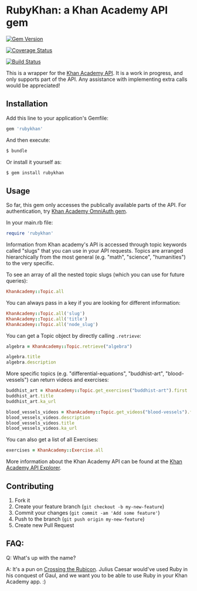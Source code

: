 
# RubyKhan: a Khan Academy API gem


[![Gem Version](https://badge.fury.io/rb/rubykhan.png)](http://badge.fury.io/rb/rubykhan)

[![Coverage Status](https://coveralls.io/repos/abigezunt/RubyKhan/badge.png)](https://coveralls.io/r/abigezunt/RubyKhan)

[![Build Status](https://travis-ci.org/abigezunt/RubyKhan.png?branch=master)](https://travis-ci.org/abigezunt/RubyKhan)

This is a wrapper for the [Khan Academy API](http://api-explorer.khanacademy.org/api/v1/).  It is a work in progress, and only supports part of the API.  Any assistance with implementing extra calls would be appreciated!

## Installation

Add this line to your application's Gemfile:

```ruby
gem 'rubykhan'
```

And then execute:

```ruby
$ bundle
```

Or install it yourself as:

```ruby
$ gem install rubykhan
```

## Usage

So far, this gem only accesses the publically available parts of the API.  For authentication, try [Khan Academy OmniAuth gem](https://github.com/dipil-saud/omniauth-khan-academy).

In your main.rb file:

```ruby
require 'rubykhan'
```

Information from Khan academy's API is accessed through topic keywords called "slugs" that you can use in your API requests.  Topics are arranged hierarchically from the most general (e.g. "math", "science", "humanities") to the very specific. 

To see an array of all the nested topic slugs (which you can use for future queries):

```ruby
KhanAcademy::Topic.all
```

You can always pass in a key if you are looking for different information:

```ruby
KhanAcademy::Topic.all('slug')
KhanAcademy::Topic.all('title')
KhanAcademy::Topic.all('node_slug')
```

You can get a Topic object by directly calling `.retrieve`:

```ruby
algebra = KhanAcademy::Topic.retrieve("algebra")

algebra.title
algebra.description
```

More specific topics (e.g. "differential-equations", "buddhist-art", "blood-vessels") can return videos and exercises:

```ruby
buddhist_art = KhanAcademy::Topic.get_exercises("buddhist-art").first
buddhist_art.title
buddhist_art.ka_url
```

```ruby
blood_vessels_videos = KhanAcademy::Topic.get_videos("blood-vessels").first
blood_vessels_videos.description
blood_vessels_videos.title
blood_vessels_videos.ka_url
```

You can also get a list of all Exercises:

```ruby
exercises = KhanAcademy::Exercise.all
```

More information about the Khan Academy API can be found at the [Khan Academy API Explorer](http://api-explorer.khanacademy.org/api/v1/).

## Contributing

1. Fork it
2. Create your feature branch (`git checkout -b my-new-feature`)
3. Commit your changes (`git commit -am 'Add some feature'`)
4. Push to the branch (`git push origin my-new-feature`)
5. Create new Pull Request

## FAQ: 

Q: What's up with the name?

A: It's a pun on [Crossing the Rubicon](https://www.khanacademy.org/humanities/history/ancient-medieval/Ancient/v/a-tour-through-ancient-rome-in-320-c-e).  Julius Caesar would've used Ruby in his conquest of Gaul, and we want you to be able to use Ruby in your  Khan Academy app.  :)

